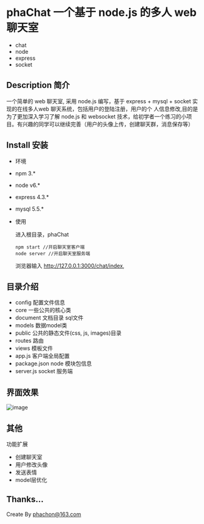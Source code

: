 # phaChat 一个基于 node.js 的多人 web 聊天室
 - chat
 - node
 - express
 - socket
 
## Description 简介
一个简单的 web 聊天室, 采用 node.js 编写，基于 express + mysql + socket 实现的在线多人web 聊天系统，包括用户的登陆注册，用户的个
人信息修改,目的是为了更加深入学习了解 node.js 和 websocket 技术，给初学者一个练习的小项目。有兴趣的同学可以继续完善（用户的头像上传，创建聊天群，消息保存等）
## Install 安装

- 环境
 - npm 3.*
 - node v6.*
 - express 4.3.*
 - mysql 5.5.*

- 使用

  进入根目录，phaChat

  ```
  npm start //开启聊天室客户端
  node server //开启聊天室服务端
  ```  
  浏览器输入 http://127.0.0.1:3000/chat/index,
    
## 目录介绍
- config 配置文件信息
- core 一些公共的核心类
- document 文档目录 sql文件
- models 数据model类
- public 公共的静态文件(css, js, images)目录
- routes 路由
- views 模板文件
- app.js 客户端全局配置
- package.json node 模块包信息
- server.js socket 服务端

## 界面效果
![image](https://github.com/phachon/phaChat/public/images/chat.jpg)

## 其他

 功能扩展
  - 创建聊天室
  - 用户修改头像
  - 发送表情
  - model层优化


Thanks...
---------
Create By phachon@163.com
